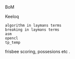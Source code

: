  BoM
 
 Keeloq

	algorithm in laymans terms
	breaking in laymans terms
	asm
	opencl    
    tp_temp
 
 frisbee scoring, possesions etc .
 